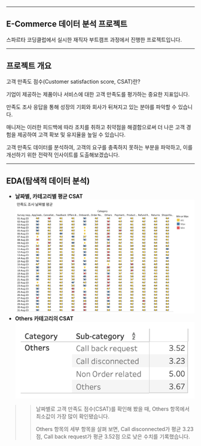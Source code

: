 - - -
## E-Commerce 데이터 분석 프로젝트
스파르타 코딩클럽에서 실시한 재직자 부트캠프 과정에서 진행한 프로젝트입니다.
- - -
## 프로젝트 개요
고객 만족도 점수(Customer satisfaction score, CSAT)란?

기업이 제공하는 제품이나 서비스에 대한 고객 만족도를 평가하는 중요한 지표입니다.

만족도 조사 응답을 통해 성장의 기회와 회사가 뒤쳐지고 있는 분야를 파악할 수 있습니다.

매니저는 이러한 피드백에 따라 조치를 취하고 취약점을 해결함으로써 더 나은 고객 경험을 제공하여 고객 확보 및 유지율을 높일 수 있습니다.

고객 만족도 데이터를 분석하여, 고객의 요구를 충족하지 못하는 부분을 파악하고, 이를 개선하기 위한 전략적 인사이트를 도출해보겠습니다.
- - -
## EDA(탐색적 데이터 분석)
- **날짜별, 카테고리별 평균 CSAT**
![날짜별 만족도 조사 평균](https://github.com/ganghyo/E-Commerce/blob/master/CSAT_date_avg.png)
- **Others 카테고리의 CSAT**
![카테고리별 만족도 평균](https://github.com/ganghyo/E-Commerce/blob/master/CSAT_category_avg.png)
>> 날짜별로 고객 만족도 점수(CSAT)를 확인해 봤을 때, Others 항목에서 최소값이 가장 많이 확인됐습니다.
>>
>> Others 항목의 세부 항목을 살펴 보면, Call disconnected가 평균 3.23점, Call back request가 평균 3.52점 으로 낮은 수치를 기록했습니다.
